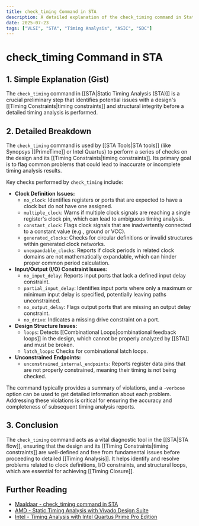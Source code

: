 ```yaml
---
title: check_timing Command in STA
description: A detailed explanation of the check_timing command in Static Timing Analysis (STA), its purpose, key checks performed, and importance in VLSI design.
date: 2025-07-23
tags: ["VLSI", "STA", "Timing Analysis", "ASIC", "SDC"]
---
```


# check_timing Command in STA

## 1. Simple Explanation (Gist)

The `check_timing` command in [[STA|Static Timing Analysis (STA)]] is a crucial preliminary step that identifies potential issues with a design's [[Timing Constraints|timing constraints]] and structural integrity before a detailed timing analysis is performed.

## 2. Detailed Breakdown

The `check_timing` command is used by [[STA Tools|STA tools]] (like Synopsys [[PrimeTime]] or Intel Quartus) to perform a series of checks on the design and its [[Timing Constraints|timing constraints]]. Its primary goal is to flag common problems that could lead to inaccurate or incomplete timing analysis results.

Key checks performed by `check_timing` include:

*   **Clock Definition Issues:**
    *   `no_clock`: Identifies registers or ports that are expected to have a clock but do not have one assigned.
    *   `multiple_clock`: Warns if multiple clock signals are reaching a single register's clock pin, which can lead to ambiguous timing analysis.
    *   `constant_clock`: Flags clock signals that are inadvertently connected to a constant value (e.g., ground or VCC).
    *   `generated_clocks`: Checks for circular definitions or invalid structures within generated clock networks.
    *   `unexpandable_clocks`: Reports if clock periods in related clock domains are not mathematically expandable, which can hinder proper common period calculation.
*   **Input/Output (I/O) Constraint Issues:**
    *   `no_input_delay`: Reports input ports that lack a defined input delay constraint.
    *   `partial_input_delay`: Identifies input ports where only a maximum or minimum input delay is specified, potentially leaving paths unconstrained.
    *   `no_output_delay`: Flags output ports that are missing an output delay constraint.
    *   `no_drive`: Indicates a missing drive constraint on a port.
*   **Design Structure Issues:**
    *   `loops`: Detects [[Combinational Loops|combinational feedback loops]] in the design, which cannot be properly analyzed by [[STA]] and must be broken.
    *   `latch_loops`: Checks for combinational latch loops.
*   **Unconstrained Endpoints:**
    *   `unconstrained_internal_endpoints`: Reports register data pins that are not properly constrained, meaning their timing is not being checked.

The command typically provides a summary of violations, and a `-verbose` option can be used to get detailed information about each problem. Addressing these violations is critical for ensuring the accuracy and completeness of subsequent timing analysis reports.

## 3. Conclusion

The `check_timing` command acts as a vital diagnostic tool in the [[STA|STA flow]], ensuring that the design and its [[Timing Constraints|timing constraints]] are well-defined and free from fundamental issues before proceeding to detailed [[Timing Analysis]]. It helps identify and resolve problems related to clock definitions, I/O constraints, and structural loops, which are essential for achieving [[Timing Closure]].

## Further Reading

*   [Maaldaar - check_timing command in STA](https://www.maaldaar.com/2023/03/check-timing-command-in-sta.html)
*   [AMD - Static Timing Analysis with Vivado Design Suite](https://www.amd.com/content/dam/amd/en/documents/products/fpga/7-series/ug903-vivado-static-timing-analysis.pdf)
*   [Intel - Timing Analysis with Intel Quartus Prime Pro Edition](https://www.intel.com/content/www/us/en/docs/programmable/683390/current/timing-analysis.html)